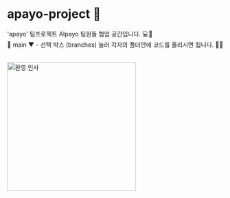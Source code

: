 # apayo-project 🚀
'apayo' 팀프로젝트 AIpayo 팀원들 협업 공간입니다. 💻👥 <br>
🔀 main ▼  - 선택 박스 (branches) 눌러 각자의 폴더안에 코드를 올리시면 됩니다. 📄✅ <br><br>
<p align="left">
  <img src="image/greeting_moving.gif" alt="환영 인사" width="300"/>
</p>


